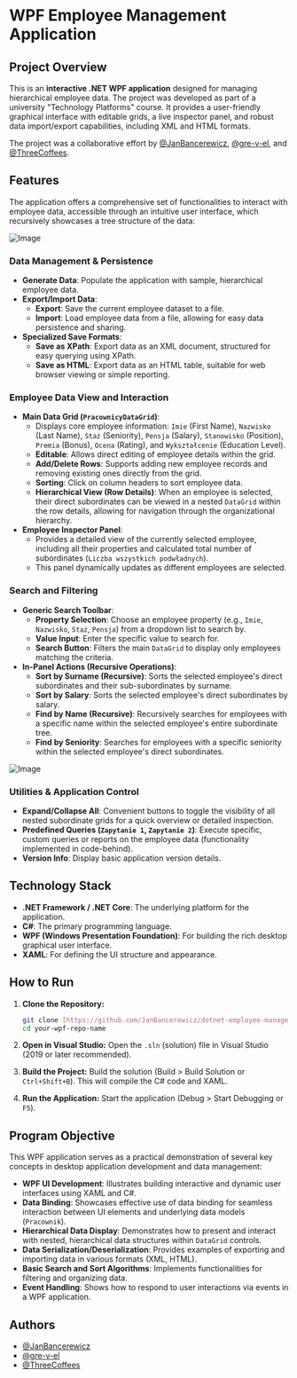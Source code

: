 # WPF Employee Management Application

## Project Overview

This is an **interactive .NET WPF application** designed for managing hierarchical employee data. The project was developed as part of a university "Technology Platforms" course. It provides a user-friendly graphical interface with editable grids, a live inspector panel, and robust data import/export capabilities, including XML and HTML formats.

The project was a collaborative effort by [@JanBancerewicz](https://github.com/JanBancerewicz), [@gre-v-el](https://github.com/gre-v-el), and [@ThreeCoffees](https://github.com/ThreeCoffees).

## Features

The application offers a comprehensive set of functionalities to interact with employee data, accessible through an intuitive user interface, which recursively showcases a tree structure of the data:

![Image](https://github.com/user-attachments/assets/673f9189-284d-445a-9b0a-d8ed456fddf1)


### Data Management & Persistence
* **Generate Data**: Populate the application with sample, hierarchical employee data.
* **Export/Import Data**:
    * **Export**: Save the current employee dataset to a file.
    * **Import**: Load employee data from a file, allowing for easy data persistence and sharing.
* **Specialized Save Formats**:
    * **Save as XPath**: Export data as an XML document, structured for easy querying using XPath.
    * **Save as HTML**: Export data as an HTML table, suitable for web browser viewing or simple reporting.

### Employee Data View and Interaction
* **Main Data Grid (`PracownicyDataGrid`)**:
    * Displays core employee information: `Imie` (First Name), `Nazwisko` (Last Name), `Staż` (Seniority), `Pensja` (Salary), `Stanowisko` (Position), `Premia` (Bonus), `Ocena` (Rating), and `Wykształcenie` (Education Level).
    * **Editable**: Allows direct editing of employee details within the grid.
    * **Add/Delete Rows**: Supports adding new employee records and removing existing ones directly from the grid.
    * **Sorting**: Click on column headers to sort employee data.
    * **Hierarchical View (Row Details)**: When an employee is selected, their direct subordinates can be viewed in a nested `DataGrid` within the row details, allowing for navigation through the organizational hierarchy.
* **Employee Inspector Panel**:
    * Provides a detailed view of the currently selected employee, including all their properties and calculated total number of subordinates (`Liczba wszystkich podwładnych`).
    * This panel dynamically updates as different employees are selected.

### Search and Filtering
* **Generic Search Toolbar**:
    * **Property Selection**: Choose an employee property (e.g., `Imie`, `Nazwisko`, `Staż`, `Pensja`) from a dropdown list to search by.
    * **Value Input**: Enter the specific value to search for.
    * **Search Button**: Filters the main `DataGrid` to display only employees matching the criteria.
* **In-Panel Actions (Recursive Operations)**:
    * **Sort by Surname (Recursive)**: Sorts the selected employee's direct subordinates and their sub-subordinates by surname.
    * **Sort by Salary**: Sorts the selected employee's direct subordinates by salary.
    * **Find by Name (Recursive)**: Recursively searches for employees with a specific name within the selected employee's entire subordinate tree.
    * **Find by Seniority**: Searches for employees with a specific seniority within the selected employee's direct subordinates.

![Image](https://github.com/user-attachments/assets/f070c57f-115a-463b-bcea-065c83253383)

### Utilities & Application Control
* **Expand/Collapse All**: Convenient buttons to toggle the visibility of all nested subordinate grids for a quick overview or detailed inspection.
* **Predefined Queries (`Zapytanie 1`, `Zapytanie 2`)**: Execute specific, custom queries or reports on the employee data (functionality implemented in code-behind).
* **Version Info**: Display basic application version details.

## Technology Stack

* **.NET Framework / .NET Core**: The underlying platform for the application.
* **C#**: The primary programming language.
* **WPF (Windows Presentation Foundation)**: For building the rich desktop graphical user interface.
* **XAML**: For defining the UI structure and appearance.

## How to Run

1.  **Clone the Repository:**
    ```bash
    git clone [https://github.com/JanBancerewicz/dotnet-employee-management.git](https://github.com/JanBancerewicz/dotnet-employee-management.git)
    cd your-wpf-repo-name
    ```

2.  **Open in Visual Studio:**
    Open the `.sln` (solution) file in Visual Studio (2019 or later recommended).

3.  **Build the Project:**
    Build the solution (Build > Build Solution or `Ctrl+Shift+B`). This will compile the C# code and XAML.

4.  **Run the Application:**
    Start the application (Debug > Start Debugging or `F5`).

## Program Objective

This WPF application serves as a practical demonstration of several key concepts in desktop application development and data management:

* **WPF UI Development**: Illustrates building interactive and dynamic user interfaces using XAML and C#.
* **Data Binding**: Showcases effective use of data binding for seamless interaction between UI elements and underlying data models (`Pracownik`).
* **Hierarchical Data Display**: Demonstrates how to present and interact with nested, hierarchical data structures within `DataGrid` controls.
* **Data Serialization/Deserialization**: Provides examples of exporting and importing data in various formats (XML, HTML).
* **Basic Search and Sort Algorithms**: Implements functionalities for filtering and organizing data.
* **Event Handling**: Shows how to respond to user interactions via events in a WPF application.

## Authors

* [@JanBancerewicz](https://github.com/JanBancerewicz)
* [@gre-v-el](https://github.com/gre-v-el)
* [@ThreeCoffees](https://github.com/ThreeCoffees)
